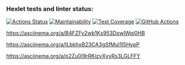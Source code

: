 ### Hexlet tests and linter status:
[![Actions Status](https://github.com/yuramummy/frontend-project-46/workflows/hexlet-check/badge.svg)](https://github.com/yuramummy/frontend-project-46/actions)
[![Maintainability](https://api.codeclimate.com/v1/badges/f93aba627df37a91a6e0/maintainability)](https://codeclimate.com/github/yuramummy/frontend-project-46/maintainability)
[![Test Coverage](https://api.codeclimate.com/v1/badges/f93aba627df37a91a6e0/test_coverage)](https://codeclimate.com/github/yuramummy/frontend-project-46/test_coverage)
[![GitHub Actions](https://github.com/yuramummy/frontend-project-46/actions/workflows/github-actions.yml/badge.svg)](https://github.com/yuramummy/frontend-project-46/actions/workflows/github-actions.yml)

https://asciinema.org/a/B4FZFy2wb1Ks953DxwIWqj0HB

https://asciinema.org/a/ILbkhxB23CA3gSfMul1I5HypP

https://asciinema.org/a/p2Zu0I9rRKizyXyyRs3LGLFFY